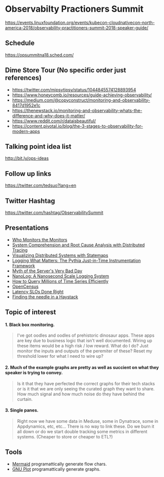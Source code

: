 # Observabilty Practioners Summit
https://events.linuxfoundation.org/events/kubecon-cloudnativecon-north-america-2018/observability-practitioners-summit-2018-speaker-guide/

## Schedule
https://opsummitna18.sched.com/

## Dime Store Tour (No specific order just references)
* https://twitter.com/mipsytipsy/status/1044845574128893954
* https://www.honeycomb.io/resources/guide-achieving-observability/
* https://medium.com/@copyconstruct/monitoring-and-observability-8417d1952e1c
* https://thenewstack.io/monitoring-and-observability-whats-the-difference-and-why-does-it-matter/
* https://www.reddit.com/r/dataisbeautiful/
* https://content.pivotal.io/blog/the-3-stages-to-observability-for-modern-apps

## Talking point idea list
http://bit.ly/ops-ideas

## Follow up links
https://twitter.com/tedsuo?lang=en

## Twitter Hashtag
https://twitter.com/hashtag/ObservabilitySummit

## Presentations
* [Who Monitors the Monitors](who_monitors_the_monitors.md)
* [System Comprehension and Root Cause Analysis with Distributed Tracing](distributed_tracing_RCA_system_comprehension.md) 
* [Visualizing Distributed Systems with Statemaps](visualizing_statemaps.md)
* [Logging What Matters: The Pythia Just-in-Time Instrumentation Framework](pythia.md)
* [Myth of the Server's Very Bad Day](myth_bad_day.md)
* [NanoLog: A Nanosecond Scale Logging System](nanolog.md)
* [How to Query Millions of Time Series Efficiently](query_million.md)
* [OpenCensus](opencensus.md)
* [Latency SLOs Done Right](latency_SLO.md)
* [Finding the needle in a Haystack](haystack.md)

## Topic of interest
#### 1. Black box monitoring.  
> I've got oodles and oodles of prehistoric dinosaur apps.  These apps are key due to 
> business logic that isn't well documented.  Wiring up these items would be a high risk /
> low reward.  What do I do?  Just monitor the inputs and outputs of the peremiter of these? 
> Reset my threshold lower for what I need to wire up?

#### 2. Much of the example graphs are pretty as well as succient on what they speaker is trying to convey.  
> Is it that they have perfected the correct graphs for their tech stacks or is it that we 
> are only seeing the curated graph they want to share.  How much signal and how much noise 
> do they have behind the curtain.

#### 3. Single panes.
> Right now we have some data in Meduse, some in Dynatrace, some in Appdynamics, etc, etc...  There is no way to link these.  Do we burn it all down or do we start double tracking some metrics in different systems.  (Cheaper to store or cheaper to ETL?)

## Tools
* [Mermaid](https://github.com/knsv/mermaid) programattically generate flow chars.
* [GNU Plot](http://www.gnuplot.info/) programattically generate graphs.